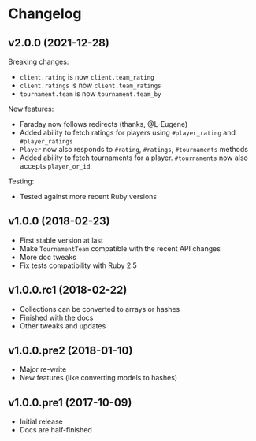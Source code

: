 # Changelog

## v2.0.0 (2021-12-28)

Breaking changes:

* `client.rating` is now `client.team_rating`
* `client.ratings` is now `client.team_ratings`
* `tournament.team` is now `tournament.team_by`

New features:

* Faraday now follows redirects (thanks, @L-Eugene)
* Added ability to fetch ratings for players using `#player_rating` and `#player_ratings`
* `Player` now also responds to `#rating`, `#ratings`, `#tournaments` methods
*  Added ability to fetch tournaments for a player. `#tournaments` now also accepts `player_or_id`.

Testing:   

* Tested against more recent Ruby versions

## v1.0.0 (2018-02-23)

* First stable version at last
* Make `TournamentTeam` compatible with the recent API changes
* More doc tweaks
* Fix tests compatibility with Ruby 2.5

## v1.0.0.rc1 (2018-02-22)

* Collections can be converted to arrays or hashes
* Finished with the docs
* Other tweaks and updates

## v1.0.0.pre2 (2018-01-10)

* Major re-write
* New features (like converting models to hashes)

## v1.0.0.pre1 (2017-10-09)

* Initial release
* Docs are half-finished